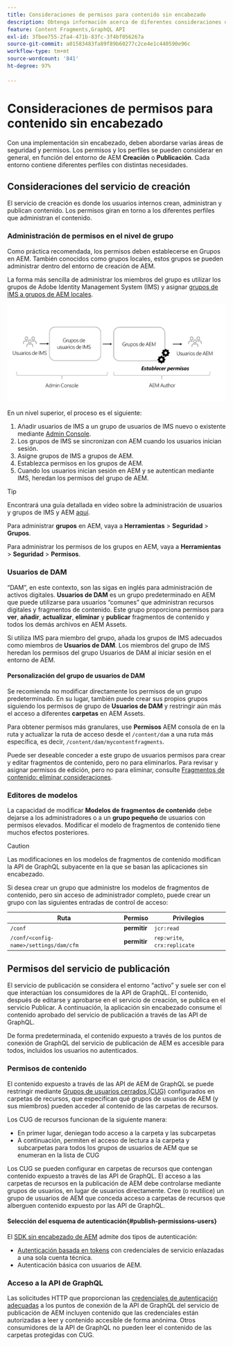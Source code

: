 ```yaml
---
title: Consideraciones de permisos para contenido sin encabezado
description: Obtenga información acerca de diferentes consideraciones de permisos y ACL para una implementación sin encabezado con Adobe Experience Manager. Comprenda los diferentes perfiles y los niveles de permisos potenciales necesarios para los entornos de creación y publicación.
feature: Content Fragments,GraphQL API
exl-id: 3fbee755-2fa4-471b-83fc-3f4bf056267a
source-git-commit: a01583483fa89f89b60277c2ce4e1c440590e96c
workflow-type: tm+mt
source-wordcount: '841'
ht-degree: 97%

---
```


# Consideraciones de permisos para contenido sin encabezado

Con una implementación sin encabezado, deben abordarse varias áreas de seguridad y permisos. Los permisos y los perfiles se pueden considerar en general, en función del entorno de AEM **Creación** o **Publicación**. Cada entorno contiene diferentes perfiles con distintas necesidades.

## Consideraciones del servicio de creación

El servicio de creación es donde los usuarios internos crean, administran y publican contenido. Los permisos giran en torno a los diferentes perfiles que administran el contenido.

### Administración de permisos en el nivel de grupo

Como práctica recomendada, los permisos deben establecerse en Grupos en AEM. También conocidos como grupos locales, estos grupos se pueden administrar dentro del entorno de creación de AEM.

La forma más sencilla de administrar los miembros del grupo es utilizar los grupos de Adobe Identity Management System (IMS) y asignar [grupos de IMS a grupos de AEM locales](https://experienceleague.adobe.com/docs/experience-manager-cloud-service/content/security/ims-support.html?lang=es#managing-permissions-in-aem).

![Flujo de permisos de Admin Console](assets/admin-console-aem-group-permissions.png)

En un nivel superior, el proceso es el siguiente:

1. Añadir usuarios de IMS a un grupo de usuarios de IMS nuevo o existente mediante [Admin Console](https://adminconsole.adobe.com/).
1. Los grupos de IMS se sincronizan con AEM cuando los usuarios inician sesión.
1. Asigne grupos de IMS a grupos de AEM.
1. Establezca permisos en los grupos de AEM.
1. Cuando los usuarios inician sesión en AEM y se autentican mediante IMS, heredan los permisos del grupo de AEM.

>[!TIP]
>
> Encontrará una guía detallada en vídeo sobre la administración de usuarios y grupos de IMS y AEM [aquí](https://experienceleague.adobe.com/docs/experience-manager-learn/cloud-service/accessing/overview.html?lang=es).

Para administrar **grupos** en AEM, vaya a **Herramientas** > **Seguridad** > **Grupos**.

Para administrar los permisos de los grupos en AEM, vaya a **Herramientas** > **Seguridad** > **Permisos**.

### Usuarios de DAM

“DAM”, en este contexto, son las sigas en inglés para administración de activos digitales. **Usuarios de DAM** es un grupo predeterminado en AEM que puede utilizarse para usuarios “comunes” que administran recursos digitales y fragmentos de contenido. Este grupo proporciona permisos para **ver**, **añadir**, **actualizar**, **eliminar** y **publicar** fragmentos de contenido y todos los demás archivos en AEM Assets.

Si utiliza IMS para miembro del grupo, añada los grupos de IMS adecuados como miembros de **Usuarios de DAM**. Los miembros del grupo de IMS heredan los permisos del grupo Usuarios de DAM al iniciar sesión en el entorno de AEM.

#### Personalización del grupo de usuarios de DAM

Se recomienda no modificar directamente los permisos de un grupo predeterminado. En su lugar, también puede crear sus propios grupos siguiendo los permisos de grupo de **Usuarios de DAM** y restringir aún más el acceso a diferentes **carpetas** en AEM Assets.

Para obtener permisos más granulares, use **Permisos** AEM consola de en la ruta y actualizar la ruta de acceso desde el `/content/dam` a una ruta más específica, es decir, `/content/dam/mycontentfragments`.

Puede ser deseable conceder a este grupo de usuarios permisos para crear y editar fragmentos de contenido, pero no para eliminarlos. Para revisar y asignar permisos de edición, pero no para eliminar, consulte [Fragmentos de contenido: eliminar consideraciones](/help/sites-cloud/administering/content-fragments/content-fragments-delete.md).

### Editores de modelos

La capacidad de modificar **Modelos de fragmentos de contenido** debe dejarse a los administradores o a un **grupo pequeño** de usuarios con permisos elevados. Modificar el modelo de fragmentos de contenido tiene muchos efectos posteriores.

>[!CAUTION]
>
>Las modificaciones en los modelos de fragmentos de contenido modifican la API de GraphQL subyacente en la que se basan las aplicaciones sin encabezado.

Si desea crear un grupo que administre los modelos de fragmentos de contenido, pero sin acceso de administrador completo, puede crear un grupo con las siguientes entradas de control de acceso:

| Ruta | Permiso | Privilegios |
|-----| -------------| ---------|
| `/conf` | **permitir** | `jcr:read` |
| `/conf/<config-name>/settings/dam/cfm` | **permitir** | `rep:write`, `crx:replicate` |

## Permisos del servicio de publicación

El servicio de publicación se considera el entorno “activo” y suele ser con el que interactúan los consumidores de la API de GraphQL. El contenido, después de editarse y aprobarse en el servicio de creación, se publica en el servicio Publicar. A continuación, la aplicación sin encabezado consume el contenido aprobado del servicio de publicación a través de las API de GraphQL.

De forma predeterminada, el contenido expuesto a través de los puntos de conexión de GraphQL del servicio de publicación de AEM es accesible para todos, incluidos los usuarios no autenticados.

### Permisos de contenido

El contenido expuesto a través de las API de AEM de GraphQL se puede restringir mediante [Grupos de usuarios cerrados (CUG)](https://experienceleague.adobe.com/docs/experience-manager-learn/assets/advanced/closed-user-groups.html?lang=es) configurados en carpetas de recursos, que especifican qué grupos de usuarios de AEM (y sus miembros) pueden acceder al contenido de las carpetas de recursos.

Los CUG de recursos funcionan de la siguiente manera:

* En primer lugar, deniegan todo acceso a la carpeta y las subcarpetas
* A continuación, permiten el acceso de lectura a la carpeta y subcarpetas para todos los grupos de usuarios de AEM que se enumeran en la lista de CUG

Los CUG se pueden configurar en carpetas de recursos que contengan contenido expuesto a través de las API de GraphQL. El acceso a las carpetas de recursos en la publicación de AEM debe controlarse mediante grupos de usuarios, en lugar de usuarios directamente. Cree (o reutilice) un grupo de usuarios de AEM que conceda acceso a carpetas de recursos que alberguen contenido expuesto por las API de GraphQL.

#### Selección del esquema de autenticación{#publish-permissions-users}

El [SDK sin encabezado de AEM](https://github.com/adobe/aem-headless-client-js#create-aemheadless-client) admite dos tipos de autenticación:

* [Autenticación basada en tokens](/help/implementing/developing/introduction/generating-access-tokens-for-server-side-apis.md) con credenciales de servicio enlazadas a una sola cuenta técnica.
* Autenticación básica con usuarios de AEM.

### Acceso a la API de GraphQL

Las solicitudes HTTP que proporcionan las [credenciales de autenticación adecuadas](https://github.com/adobe/aem-headless-client-js#create-aemheadless-client) a los puntos de conexión de la API de GraphQL del servicio de publicación de AEM incluyen contenido que las credenciales están autorizadas a leer y contenido accesible de forma anónima. Otros consumidores de la API de GraphQL no pueden leer el contenido de las carpetas protegidas con CUG.

